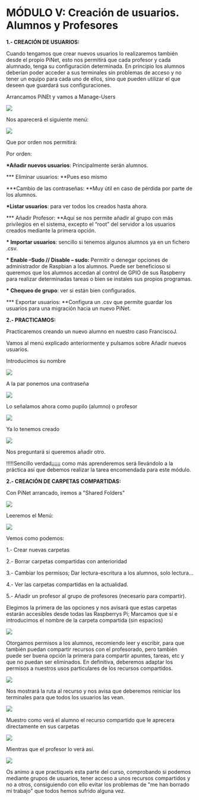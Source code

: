 # MÓDULO V: Creación de usuarios. Alumnos y Profesores

**1.- CREACIÓN DE USUARIOS:**

Cuando tengamos que crear nuevos usuarios lo realizaremos también desde el propio PiNet, esto nos permitirá que cada profesor y cada alumnado, tenga su configuración determinada. En principio los alumnos deberían poder acceder a sus terminales sin problemas de acceso y no tener un equipo para cada uno de ellos, sino que pueden utilizar el que deseen que guardará sus configuraciones.

Arrancamos PiNEt y vamos a Manage-Users

![](/assets/import.pnghtt)

Nos aparecerá el siguiente menú:

![](/assets/veas)

Que por orden nos permitirá:

Por orden:

**\*Añadir nuevos usuarios**: Principalmente serán alumnos.

**\* Eliminar usuarios: **Pues eso mismo

**\*Cambio de las contraseñas: **Muy útil en caso de pérdida por parte de los alumnos.

**\*Listar usuarios**: para ver todos los creados hasta ahora.

**\* Añadir Profesor: **Aquí se nos permite añadir al grupo con más privilegios en el sistema, excepto el “root” del servidor a los usuarios creados mediante la primera opción.

**\* Importar usuarios**: sencillo si tenemos algunos alumnos ya en un fichero .csv.

**\* Enable –Sudo // Disable – sudo:** Permitir o denegar opciones de administrador de Raspbian a los alumnos. Puede ser beneficioso si queremos que los alumnos accedan al control de GPIO de sus Raspberry para realizar determinadas tareas o bien se instales sus propios programas.

**\* Chequeo de grupo**: ver si están bien configurados.

**\* Exportar usuarios: **Configura un .csv que permite guardar los usuarios para una migración hacia un nuevo PiNet.

**2.- PRACTICAMOS:**

Practicaremos creando un nuevo alumno en nuestro caso FranciscoJ.

Vamos al menú explicado anteriormente y pulsamos sobre Añadir nuevos usuarios.

Introducimos su nombre

![](/assets/y6)

A la par ponemos una contraseña

![](/assets/bvccx)

Lo señalamos ahora como pupilo \(alumno\) o profesor

![](/assets/cvdfe4rt)

Ya lo tenemos creado

![](/assets/fin)

Nos preguntará si queremos añadir otro.

!!!!!Sencillo verdad¡¡¡¡¡¡ como más aprenderemos será llevándolo a la práctica así que debemos realizar la tarea encomendada para este módulo.

**2.- CREACIÓN DE CARPETAS COMPARTIDAS:**

Con PiNet arrancado, iremos a "Shared Folders"

![](/assets/vfds)

Leeremos el Menú:

![](/assets/vdf)

Vemos como podemos:

1.- Crear nuevas carpetas

2.- Borrar carpetas compartidas con anterioridad

3.- Cambiar los permisos; Dar lectura-escritura a los alumnos, solo lectura...

4.- Ver las carpetas compartidas en la actualidad.

5.- Añadir un profesor al grupo de profesores \(necesario para compartir\).

Elegimos la primera de las opciones y nos avisará que estas carpetas estarán accesibles desde todas las Raspberrys Pi; Marcamos que sí e introducimos el nombre de la carpeta compartida \(sin espacios\)

![](/assets/cas)

Otorgamos permisos a los alumnos, recomiendo leer y escribir, para que también puedan compartir recursos con el profesorado, pero también puede ser buena opción la primera para compartir apuntes, tareas, etc y que no puedan ser eliminados. En definitiva, deberemos adaptar los permisos a nuestros usos particulares de los recursos compartidos.

![](/assets/import.png,,.mmp)

Nos mostrará la ruta al recurso y nos avisa que deberemos reiniciar los terminales para que todos los usuarios las vean.

![](/assets/import.pngñl)

Muestro como verá el alumno el recurso compartido que le aprecera directamente en sus carpetas

![](/assets/dewq)

Mientras que el profesor lo verá así.

![](/assets/fer)

Os animo a que practiqueis esta parte del curso, comprobando si podemos mediante grupos de usuarios, tener acceso a unos recursos compartidos y no a otros, consiguiendo con ello evitar los problemas de "me han borrado mi trabajo" que todos hemos sufrido alguna vez.





